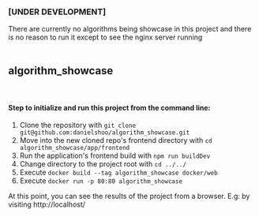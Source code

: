 ### [UNDER DEVELOPMENT]
There are currently no algorithms being showcase in this project and there is no reason to run it except to see the nginx server running
<br />
<br />


<h2> algorithm_showcase</h2>

<br/>
<h4>Step to initialize and run this project from the command line:</h4>

<ol class="content-section__steps-list">
    <li>Clone the repository with <code>git clone git@github.com:danielshoo/algorithm_showcase.git</code></li>
    <li>Move into the new cloned repo's frontend directory with <code>cd algorithm_showcase/app/frontend</code></li>
    <li>Run the application's frontend build with <code>npm run buildDev</code></li>
    <li>Change directory to the project root with <code>cd ../../</code></li>
    <li>Execute <code>docker build --tag algorithm_showcase docker/web </code></li>
    <li>Execute <code>docker run -p 80:80 algorithm_showcase</code></li>
</ol>

At this point, you can see the results of the project from a browser. E.g: by visiting
http://localhost/
